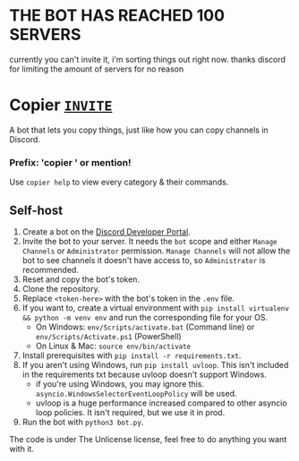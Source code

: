 # THE BOT HAS REACHED 100 SERVERS
currently you can't invite it, i'm sorting things out right now. thanks discord for limiting the amount of servers for no reason

# Copier [**__`INVITE`__**](https://discord.com/oauth2/authorize?client_id=1281304101715710022)

A bot that lets you copy things, just like how you can copy channels in Discord.

### Prefix: 'copier ' or mention!
Use `copier help` to view every category & their commands.

## Self-host
1. Create a bot on the [Discord Developer Portal](https://discord.com/developers/applications).
2. Invite the bot to your server. It needs the `bot` scope and either `Manage Channels` or `Administrator` permission. `Manage Channels` will not allow the bot to see channels it doesn't have access to, so `Administrator` is recommended.
3. Reset and copy the bot's token.
4. Clone the repository.
5. Replace `<token-here>` with the bot's token in the `.env` file.
6. If you want to, create a virtual environment with `pip install virtualenv && python -m venv env` and run the corresponding file for your OS.
   - On Windows: `env/Scripts/activate.bat` (Command line) or `env/Scripts/Activate.ps1` (PowerShell)
   - On Linux & Mac: `source env/bin/activate`
7. Install prerequisites with `pip install -r requirements.txt`.
8. If you aren't using Windows, run `pip install uvloop`. This isn't included in the requirements txt because uvloop doesn't support Windows.
   - if you're using Windows, you may ignore this. `asyncio.WindowsSelectorEventLoopPolicy` will be used.
   - uvloop is a huge performance increased compared to other asyncio loop policies. It isn't required, but we use it in prod. 
10. Run the bot with `python3 bot.py`.

The code is under The Unlicense license, feel free to do anything you want with it.
